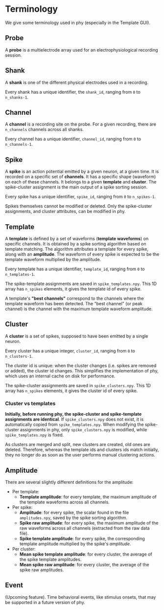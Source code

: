 # Terminology

We give some terminology used in phy (especially in the Template GUI).

## Probe

A **probe** is a multielectrode array used for an electrophysiological recording session.


## Shank

A **shank** is one of the different physical electrodes used in a recording.

Every shank has a unique identifier, the `shank_id`, ranging from `0` to `n_shanks-1`.


## Channel

A **channel** is a recording site on the probe. For a given recording, there are `n_channels` channels across all shanks.

Every channel has a unique identifier, `channel_id`, ranging from `0` to `n_channels-1`.


## Spike

A **spike** is an action potential emitted by a given neuron, at a given time. It is recorded on a specific set of **channels**. It has a specific shape (waveform) on each of these channels. It belongs to a given **template** and **cluster**. The spike-cluster assignment is the main output of a spike sorting session.

Every spike has a unique identifier, `spike_id`, ranging from `0` to `n_spikes-1`.

Spikes themselves cannot be modified or deleted. Only the spike-cluster assignments, and cluster attributes, can be modified in phy.


## Template

A **template** is defined by a set of waveforms (**template waveforms**) on specific channels. It is obtained by a spike sorting algorithm based on template matching. The algorithm attributes a template for every spike, along with an **amplitude**. The waveform of every spike is expected to be the template waveform multiplied by the amplitude.

Every template has a unique identifier, `template_id`, ranging from `0` to `n_templates-1`.

The spike-template assignments are saved in `spike_templates.npy`. This 1D array has `n_spikes` elements, it gives the template id of every spike.

A template's **"best channels"** correspond to the channels where the template waveform has been detected. The "best channel" (or peak channel) is the channel with the maximum template waveform amplitude.


## Cluster

A **cluster** is a set of spikes, supposed to have been emitted by a single neuron.

Every cluster has a unique integer, `cluster_id`, ranging from `0` to `n_clusters-1`.

The cluster id is unique: when the cluster changes (i.e. spikes are removed or added), the cluster id changes. This simplifies the implementation of phy, which uses an internal cache on disk for performance.

The spike-cluster assignments are saved in `spike_clusters.npy`. This 1D array has `n_spikes` elements, it gives the cluster id of every spike.

### Cluster vs templates

**Initially, before running phy, the spike-cluster and spike-template assignments are identical**. If `spike_clusters.npy` does not exist, it is automatically copied from `spike_templates.npy`. When modifying the spike-cluster assignments in phy, only `spike_clusters.npy` is modified, while `spike_templates.npy` is fixed.

As clusters are merged and split, new clusters are created, old ones are deleted. Therefore, whereas the template ids and clusters ids match initially, they no longer do as soon as the user performs manual clustering actions.


## Amplitude

There are several slightly different definitions for the amplitude:

* Per template:
    * **Template amplitude**: for every template, the maximum amplitude of the template waveforms across all channels.
* Per spike:
    * **Amplitude**: for every spike, the scalar found in the file `amplitudes.npy`, saved by the spike sorting algorithm.
    * **Spike raw amplitude**: for every spike, the maximum amplitude of the raw waveforms across all channels (extracted from the raw data file).
    * **Spike template amplitude**: for every spike, the corresponding template amplitude multiplied by the spike's *amplitude*.
* Per cluster:
    * **Mean spike template amplitude**: for every cluster, the average of the spike template amplitudes.
    * **Mean spike raw amplitude**: for every cluster, the average of the spike raw amplitudes.


## Event

(Upcoming feature). Time behavioral events, like stimulus onsets, that may be supported in a future version of phy.
